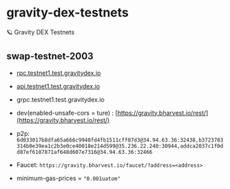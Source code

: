 # gravity-dex-testnets
🪐 Gravity DEX Testnets


## swap-testnet-2003
- [rpc.testnet1.test.gravitydex.io](https://rpc.testnet1.test.gravitydex.io)
- [api.testnet1.test.gravitydex.io](https://api.testnet1.test.gravitydex.io)
- grpc.testnet1.test.gravitydex.io
- dev(enabled-unsafe-cors = ture) : [https://gravity.bharvest.io/rest/](https://gravity.bharvest.io/rest/)

- p2p: `6d033017b8dfa65a666c9948fd4fb1511cff07d3@34.94.63.36:32438,b3723783314b0e39ea1c2b3e0ce40018e214d599@35.236.22.240:30944,addca2037c1f0dd87ef6187871af648d607e7316@34.94.63.36:32466`
- Faucet: `https://gravity.bharvest.io/faucet/?address=<address>`
- minimum-gas-prices = `"0.001uatom"`
